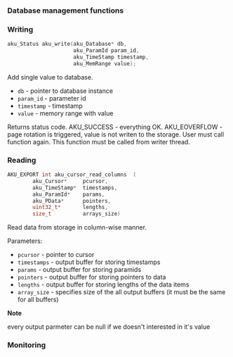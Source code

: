 ### Database management functions

### Writing
```cpp
aku_Status aku_write(aku_Database* db, 
                     aku_ParamId param_id, 
                     aku_TimeStamp timestamp, 
                     aku_MemRange value);
```
Add single value to database.
* `db` - pointer to database instance
* `param_id` - parameter id
* `timestamp` - timestamp
* `value` - memory range with value

Returns status code. AKU_SUCCESS - everything OK. AKU_EOVERFLOW - page rotation is triggered, value is not writen to the storage. User must call function again.
This function must be called from writer thread.

### Reading
```cpp
AKU_EXPORT int aku_cursor_read_columns 	( 	
        aku_Cursor*     pcursor,
        aku_TimeStamp*  timestamps,
        aku_ParamId*    params,
        aku_PData*      pointers,
        uint32_t*       lengths,
        size_t          arrays_size)
```
Read data from storage in column-wise manner.


Parameters:

* `pcursor` - pointer to cursor
* `timestamps` - output buffer for storing timestamps
* `params` - output buffer for storing paramids
* `pointers` - output buffer for storing pointers to data
* `lengths` - output buffer for storing lengths of the data items
* `array_size` - specifies size of the all output buffers (it must be the same for all buffers)

**Note**

every output parmeter can be null if we doesn't interested in it's value 


### Monitoring